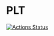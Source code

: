# PLT

[![Actions Status](https://github.com/cbares/plt/workflows/PLT%20build/badge.svg)](https://github.com/AliZhr/plt/actions)
